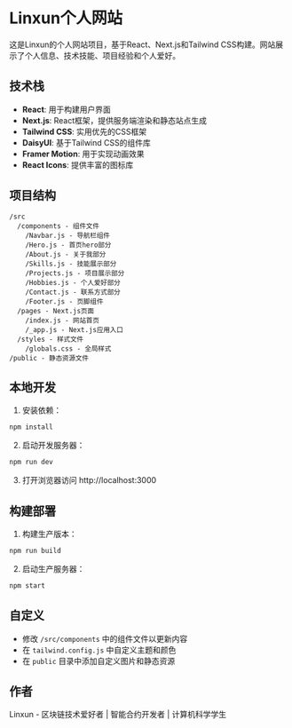 # Linxun个人网站

这是Linxun的个人网站项目，基于React、Next.js和Tailwind CSS构建。网站展示了个人信息、技术技能、项目经验和个人爱好。

## 技术栈

- **React**: 用于构建用户界面
- **Next.js**: React框架，提供服务端渲染和静态站点生成
- **Tailwind CSS**: 实用优先的CSS框架
- **DaisyUI**: 基于Tailwind CSS的组件库
- **Framer Motion**: 用于实现动画效果
- **React Icons**: 提供丰富的图标库

## 项目结构

```
/src
  /components - 组件文件
    /Navbar.js - 导航栏组件
    /Hero.js - 首页hero部分
    /About.js - 关于我部分
    /Skills.js - 技能展示部分
    /Projects.js - 项目展示部分
    /Hobbies.js - 个人爱好部分
    /Contact.js - 联系方式部分
    /Footer.js - 页脚组件
  /pages - Next.js页面
    /index.js - 网站首页
    /_app.js - Next.js应用入口
  /styles - 样式文件
    /globals.css - 全局样式
/public - 静态资源文件
```

## 本地开发

1. 安装依赖：

```bash
npm install
```

2. 启动开发服务器：

```bash
npm run dev
```

3. 打开浏览器访问 http://localhost:3000

## 构建部署

1. 构建生产版本：

```bash
npm run build
```

2. 启动生产服务器：

```bash
npm start
```

## 自定义

- 修改 `/src/components` 中的组件文件以更新内容
- 在 `tailwind.config.js` 中自定义主题和颜色
- 在 `public` 目录中添加自定义图片和静态资源

## 作者

Linxun - 区块链技术爱好者 | 智能合约开发者 | 计算机科学学生
